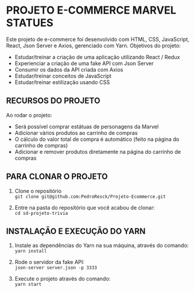 # PROJETO E-COMMERCE MARVEL STATUES 

Este projeto de e-commerce foi desenvolvido com HTML, CSS, JavaScript, React, Json Server e Axios, gerenciado com Yarn.
Objetivos do projeto: 

* Estudar/treinar a criação de uma aplicação utilizando React / Redux
* Experienciar a criação de uma fake API com Json Server 
* Consumir os dados da API criada com Axios
* Estudar/treinar conceitos de JavaScript
* Estudar/treinar estilização usando CSS

## RECURSOS DO PROJETO

Ao rodar o projeto:

* Será possível comprar estátuas de personagens da Marvel
* Adicionar vários produtos ao carrinho de compras
* O cálculo do valor total de compra é automático (feito na página do carrinho de compras)
* Adicionar e remover produtos diretamente na página do carrinho de compras



## PARA CLONAR O PROJETO

1. Clone o repositório <br>
`git clone git@github.com:PedroResck/Projeto-Ecommerce.git`

2. Entre na pasta do repositório que você acabou de clonar: <br>
`cd sd-projeto-trivia`

## INSTALAÇÃO E EXECUÇÃO DO YARN

1. Instale as dependências do Yarn na sua máquina, através do comando: <br> 
` yarn install `

2. Rode o servidor da fake API: <br>
` json-server server.json -p 3333 `

3. Execute o projeto através do comando: <br>
` yarn start `
  

